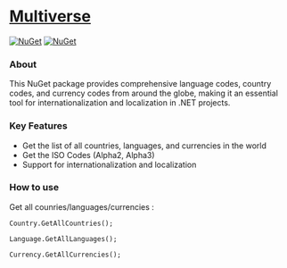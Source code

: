 ﻿# [Multiverse]()

[![NuGet](https://img.shields.io/nuget/v/Multiverse.svg)](https://www.nuget.org/packages/Multiverse/)
[![NuGet](https://img.shields.io/nuget/dt/Multiverse.svg)](https://www.nuget.org/packages/Multiverse/)


### About

This NuGet package provides comprehensive language codes, country codes, and currency codes from around the globe, making it an essential tool for internationalization and localization in .NET projects.

### Key Features

- Get the list of all countries, languages, and currencies in the world
- Get the ISO Codes (Alpha2, Alpha3)
- Support for internationalization and localization

### How to use

Get all counries/languages/currencies :
```
Country.GetAllCountries();

Language.GetAllLanguages();

Currency.GetAllCurrencies();
```